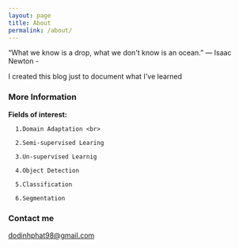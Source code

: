 ```yaml
---
layout: page
title: About
permalink: /about/
---
```


“What we know is a drop, what we don't know is an ocean.”
                                    ― Isaac Newton -

I created this blog just to document what I've learned

### More Information


<b>Fields of interest:</b>

      1.Domain Adaptation <br>
      
      2.Semi-supervised Learing
      
      3.Un-supervised Learnig
      
      4.Object Detection
      
      5.Classification
      
      6.Segmentation

### Contact me

[dodinhphat98@gmail.com](mailto:dodinhphat98@gmail.com)
